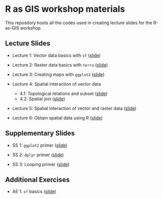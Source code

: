 # R as GIS workshop materials

This repository hosts all the codes used in creating lecture slides for the R-as-GIS workshop.

## Lecture Slides

+ Lecture 1: Vector data basics with `sf` ([slide](https://tmieno2.github.io/R-as-GIS-workshop/L01_vector_basics.html))

+ Lecture 2: Raster data basics with `terra` ([slide](https://tmieno2.github.io/R-as-GIS-workshop/L02_raster_basics.html))

+ Lecture 3: Creating maps with `ggplot2` ([slide](https://tmieno2.github.io/R-as-GIS-workshop/L03_create_map.html))

+ Lecture 4: Spatial interaction of vector data 
  + 4.1: Topological relations and subset ([slide](https://tmieno2.github.io/R-as-GIS-workshop/L04_1_vector_interactions.html))
  + 4.2: Spatial join ([slide](https://tmieno2.github.io/R-as-GIS-workshop/L04_2_vector_spatial_join.html))

+ Lecture 5: Spatial interaction of vector and raster data ([slide](https://tmieno2.github.io/R-as-GIS-workshop/L05_vector_raster_interaction.html))

+ Lecture 6: Obtain spatial data using R ([slide](https://tmieno2.github.io/R-as-GIS-workshop/L06_get_spatial_data.html))

## Supplementary Slides

+ SS 1: `ggplot2` primer ([slide](https://tmieno2.github.io/R-as-GIS-workshop/LA_1_ggplot2_primer.html))

+ SS 2: `dplyr` primer ([slide](https://tmieno2.github.io/R-as-GIS-workshop/LA_2_dplyr_primer.html))

+ SS 3: Looping primer ([slide](https://tmieno2.github.io/R-as-GIS-workshop/LA_3_loop.html))


## Additional Exercises

+ AE 1: `sf` basics ([slide](https://tmieno2.github.io/R-as-GIS-workshop/E01_sf_basics.html))
